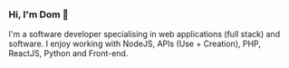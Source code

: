 ### Hi, I'm Dom 👋

I'm a software developer specialising in web applications (full stack) and software. I enjoy working with NodeJS, APIs (Use + Creation), PHP, ReactJS, Python and Front-end.
